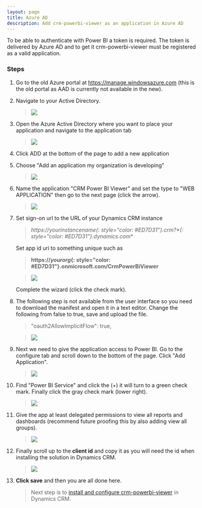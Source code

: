 ```yaml
---
layout: page
title: Azure AD
description: Add crm-powerbi-viewer as an application in Azure AD
---
```

To be able to authenticate with Power BI a token is required. The token is delivered by Azure AD and to get it crm-powerbi-viewer must be registered as a valid application.

### Steps

1. Go to the old Azure portal at <https://manage.windowsazure.com> (this is the old portal as AAD is currently not available in the new). 
2. Navigate to your Active Directory.

   > [![]({{BASE_PATH}}/assets/images/aad/AAD-in-old-Azure-portal-menu.png)]({{BASE_PATH}}/assets/images/aad/AAD-in-old-Azure-portal-menu.png)

3. Open the Azure Active Directory where you want to place your application and navigate to the application tab   

   > [![]({{BASE_PATH}}/assets/images/aad/AAD-add-application.png)]({{BASE_PATH}}/assets/images/aad/AAD-add-application.png)

4. Click ADD at the bottom of the page to add a new application
5. Choose "Add an application my organization is developing"
  
   > [![]({{BASE_PATH}}/assets/images/aad/AAD-add-app-from-org.png)]({{BASE_PATH}}/assets/images/aad/AAD-add-app-from-org.png)

6. Name the application "CRM Power BI Viewer" and set the type to "WEB APPLICATION" then go to the next page (click the arrow).
  
   > [![]({{BASE_PATH}}/assets/images/aad/AAD-name-app.png)]({{BASE_PATH}}/assets/images/aad/AAD-name-app.png)

7. Set sign-on url to the URL of your Dynamics CRM instance

   > **https://*yourinstancename*{: style="color: #ED7D31"}.crm*?*{: style="color: #ED7D31"}.dynamics.com**
   
   Set app id uri to something unique such as 
   
   > **https://*yourorg*{: style="color: #ED7D31"}.onmicrosoft.com/CrmPowerBiViewer**
   
   > [![]({{BASE_PATH}}/assets/images/aad/AAD-app-props.png)]({{BASE_PATH}}/assets/images/aad/AAD-app-props.png)
   
   Complete the wizard (click the check mark).
   
8. The following step is not available from the user interface so you need to download the manifest and open it in a text editor. 
   Change the following from false to true, save and upload the file.

   > "oauth2AllowImplicitFlow": true,
   
   > [![]({{BASE_PATH}}/assets/images/aad/AAD-manifest-changes.png)]({{BASE_PATH}}/assets/images/aad/AAD-manifest-changes.png)
   
9. Next we need to give the application access to Power BI. Go to the configure tab and scroll down to the bottom of the page. Click "Add Application".

   > [![]({{BASE_PATH}}/assets/images/aad/AAD-add-pbi-permissions.png)]({{BASE_PATH}}/assets/images/aad/AAD-add-pbi-permissions.png)
   
1. Find "Power BI Service" and click the (+) it will turn to a green check mark. Finally click the gray check mark (lower right).

   > [![]({{BASE_PATH}}/assets/images/aad/AAD-add-pbi-permissions2.png)]({{BASE_PATH}}/assets/images/aad/AAD-add-pbi-permissions2.png)
   
1. Give the app at least delegated permissions to view all reports and dashboards (recommend future proofing this by also adding view all groups).

   > [![]({{BASE_PATH}}/assets/images/aad/AAD-add-pbi-delegated-permissions.png)]({{BASE_PATH}}/assets/images/aad/AAD-add-pbi-delegated-permissions.png)

1. Finally scroll up to the **client id** and copy it as you will need the id when installing the solution in Dynamics CRM.

   > [![]({{BASE_PATH}}/assets/images/aad/AAD-clientid.png)]({{BASE_PATH}}/assets/images/aad/AAD-clientid.png)

1. **Click save** and then you are all done here.

   > Next step is to [install and configure crm-powerbi-viewer](install-solution.html) in Dynamics CRM.
